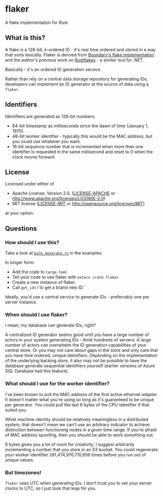 # flaker

A flake implementation for Rust

## What is this?

A flake is a 128-bit, k-ordered ID - it's real time ordered and stored in a way that sorts lexically. Flaker is derived from [Boundary's flake implementation][1] and the author's previous work on [Rustflakes][2] - a similar tool for .NET.

Basically - it's an ordered ID generation service.

Rather than rely on a central data storage repository for generating IDs, developers can implement an ID generator at the source of data using a `flaker`.

## Identifiers

Identifiers are generated as 128-bit numbers:

* 64-bit timestamp as milliseconds since the dawn of time (January 1, 1970).
* 48-bit worker identifier - typically this would be the MAC address, but you could use whatever you want.
* 16-bit sequence number that is incremented when more than one identifier is requested in the same millisecond and reset to 0 when the clock moves forward.

## License

Licensed under either of

 * Apache License, Version 2.0, ([LICENSE-APACHE](LICENSE-APACHE) or http://www.apache.org/licenses/LICENSE-2.0)
 * MIT license ([LICENSE-MIT](LICENSE-MIT) or http://opensource.org/licenses/MIT)

at your option.

## Questions

### How should I use this?

Take a look at [`bulk_generate.rs`][3] in the examples. 

In longer form:

* Add the crate to `Cargo.toml`
* Tell your code to use flaker with `extern crate flaker`
* Create a new instance of flaker.
* Call `get_id()` to get a brand new ID.'

Ideally, you'd use a central service to generate IDs - preferrably one per server instance.

### When should I use flaker?

I mean, my database can generate IDs, right?

A centralized ID generator seems good until you have a large number of actors in your system generating IDs - think hundreds of servers. A large number of actors can overwhelm the ID generation capabilities of your central store. Or you may not care about gaps in the store and only care that you have time ordered, unique identifiers. Depending on the implementation of the underlying backing store, it also may not be possible to have the database generate sequential identifiers yourself (earlier versions of Azure SQL Database had this feature).

### What should I use for the worker identifier?

I've been known to pull the MAC address of the first active ethernet adapter. It doesn't matter what you're using so long as it's guaranteed to be unique per generator. You could pull the last 6 bytes of the CPU identifier if that suited you.

While machine identity should be relatively meaningless in a distributed system, that doesn't mean we can't use an arbitrary indicator to achieve distinction between functioning nodes in a given time range. If you're afraid of MAC address spoofing, then you should be able to work something out.

6 bytes gives you a lot of room for creativity. I suggest arbitrarily incrementing a number that you store in an S3 bucket. You could regenerate your worker identifier 281,474,976,710,656 times before you run out of unique values. 

### But timezones!

`flaker` uses UTC when generating IDs. I don't trust you to set your server clocks to UTC, so I just took that leap for you.



[1]: https://github.com/boundary/flake
[2]: https://github.com/peschkaj/rustflakes
[3]: https://github.com/peschkaj/flaker/blob/master/examples/bulk_generate.rs